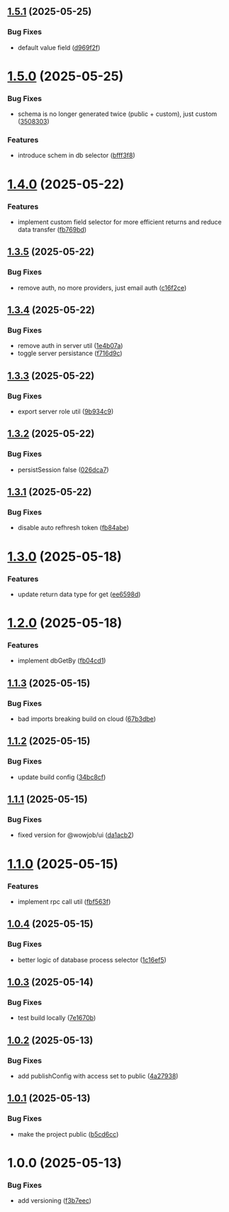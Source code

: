 ## [1.5.1](https://github.com/wowjob/util/compare/v1.5.0...v1.5.1) (2025-05-25)


### Bug Fixes

* default value field ([d969f2f](https://github.com/wowjob/util/commit/d969f2f2fa7019db0eb42b9fbb2deb81c803fb3e))

# [1.5.0](https://github.com/wowjob/util/compare/v1.4.0...v1.5.0) (2025-05-25)


### Bug Fixes

* schema is no longer generated twice (public + custom), just custom ([3508303](https://github.com/wowjob/util/commit/350830354cc244993631b4582178044d92292723))


### Features

* introduce schem in db selector ([bfff3f8](https://github.com/wowjob/util/commit/bfff3f8693b227f196ee6b0479fdfc56d4d06115))

# [1.4.0](https://github.com/wowjob/util/compare/v1.3.5...v1.4.0) (2025-05-22)


### Features

* implement custom field selector for more efficient returns and reduce data transfer ([fb769bd](https://github.com/wowjob/util/commit/fb769bdd3d365230b22a1484bb5838b7f4a65d8b))

## [1.3.5](https://github.com/wowjob/util/compare/v1.3.4...v1.3.5) (2025-05-22)


### Bug Fixes

* remove auth, no more providers, just email auth ([c16f2ce](https://github.com/wowjob/util/commit/c16f2ce82fae9304c335fa8c866d1b4213d1f0c4))

## [1.3.4](https://github.com/wowjob/util/compare/v1.3.3...v1.3.4) (2025-05-22)


### Bug Fixes

* remove auth in server util ([1e4b07a](https://github.com/wowjob/util/commit/1e4b07a2dcc3fbed16b52f45dd70e664eb282822))
* toggle server persistance ([f716d9c](https://github.com/wowjob/util/commit/f716d9c1b3b4395338c1a985058c0e6a74c11ea1))

## [1.3.3](https://github.com/wowjob/util/compare/v1.3.2...v1.3.3) (2025-05-22)


### Bug Fixes

* export server role util ([9b934c9](https://github.com/wowjob/util/commit/9b934c96133b3178f43608bd9e71b8930a27d081))

## [1.3.2](https://github.com/wowjob/util/compare/v1.3.1...v1.3.2) (2025-05-22)


### Bug Fixes

* persistSession false ([026dca7](https://github.com/wowjob/util/commit/026dca7fe976c8dc0a6e4ed76f35ff9fe93f196d))

## [1.3.1](https://github.com/wowjob/util/compare/v1.3.0...v1.3.1) (2025-05-22)


### Bug Fixes

* disable auto refhresh token ([fb84abe](https://github.com/wowjob/util/commit/fb84abec3efcc2c0b4d178d84c7d73c87ce38de8))

# [1.3.0](https://github.com/wowjob/util/compare/v1.2.0...v1.3.0) (2025-05-18)


### Features

* update return data type for get ([ee6598d](https://github.com/wowjob/util/commit/ee6598de3a2208ffd68a91ec7c2c240ce8cc48cf))

# [1.2.0](https://github.com/wowjob/util/compare/v1.1.3...v1.2.0) (2025-05-18)


### Features

* implement dbGetBy ([fb04cd1](https://github.com/wowjob/util/commit/fb04cd1a0ccd81565848fb7449717277cdb49fa2))

## [1.1.3](https://github.com/wowjob/util/compare/v1.1.2...v1.1.3) (2025-05-15)


### Bug Fixes

* bad imports breaking build on cloud ([67b3dbe](https://github.com/wowjob/util/commit/67b3dbe8bae9d3db74d9d5911ac5390b12bc8ddf))

## [1.1.2](https://github.com/wowjob/util/compare/v1.1.1...v1.1.2) (2025-05-15)


### Bug Fixes

* update build config ([34bc8cf](https://github.com/wowjob/util/commit/34bc8cfd8fb871e0838105587548160bde0b11b9))

## [1.1.1](https://github.com/wowjob/util/compare/v1.1.0...v1.1.1) (2025-05-15)


### Bug Fixes

* fixed version for @wowjob/ui ([da1acb2](https://github.com/wowjob/util/commit/da1acb21d27bf00e63ec42cf0c2a7cd2aaf9bbe3))

# [1.1.0](https://github.com/wowjob/util/compare/v1.0.4...v1.1.0) (2025-05-15)


### Features

* implement rpc call util ([fbf563f](https://github.com/wowjob/util/commit/fbf563f1766d2cb2080f894712f0591356a50687))

## [1.0.4](https://github.com/wowjob/util/compare/v1.0.3...v1.0.4) (2025-05-15)


### Bug Fixes

* better logic of database process selector ([1c16ef5](https://github.com/wowjob/util/commit/1c16ef598b350b5caa25ba40ed74cff47b3d38e6))

## [1.0.3](https://github.com/wowjob/util/compare/v1.0.2...v1.0.3) (2025-05-14)


### Bug Fixes

* test build locally ([7e1670b](https://github.com/wowjob/util/commit/7e1670b28320a4f5d538c148ba3458afe2f7a9cc))

## [1.0.2](https://github.com/wowjob/util/compare/v1.0.1...v1.0.2) (2025-05-13)


### Bug Fixes

* add publishConfig with access set to public ([4a27938](https://github.com/wowjob/util/commit/4a27938702650cba31172ea5ad437fc21aa06e97))

## [1.0.1](https://github.com/wowjob/util/compare/v1.0.0...v1.0.1) (2025-05-13)


### Bug Fixes

* make the project public ([b5cd6cc](https://github.com/wowjob/util/commit/b5cd6cc98bf56bc23732b575a52dfa11827a9dbb))

# 1.0.0 (2025-05-13)


### Bug Fixes

* add versioning ([f3b7eec](https://github.com/wowjob/util/commit/f3b7eec603d043de149e4a0020cf20908f3e072c))
